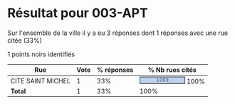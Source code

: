 # Résultat pour 003-APT

Sur l'ensemble de la ville il y a eu 3 réponses dont 1 réponses avec une rue citée (33%)

1 points noirs identifiés

| Rue | Vote | % réponses | % Nb rues cités|
|-----|------|------------|----------------|
| CITE SAINT MICHEL | 1 | 33% | <img src="../../img/bar_100.gif" />&nbsp;100%|
| **Total** | 1 | 33% | 100%|
